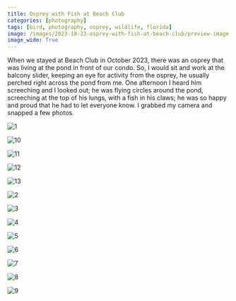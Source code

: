 ```yaml
---
title: Osprey with Fish at Beach Club
categories: [photography]
tags: [bird, photography, osprey, wildlife, florida]
image: /images/2023-10-23-osprey-with-fish-at-beach-club/preview-image.jpg
image_wide: True
---
```


When we stayed at Beach Club in October 2023, there was an osprey that was living at the pond in front of our condo.  So, I would sit and work at the balcony slider, keeping an eye for activity from the osprey, he usually perched right across the pond from me.  One afternoon I heard him screeching and I looked out; he was flying circles around the pond, screeching at the top of his lungs, with a fish in his claws; he was so happy and proud that he had to let everyone know.  I grabbed my camera and snapped a few photos.

![1](/images/2023-10-23-osprey-with-fish-at-beach-club/osprey-with-fish-at-beach-club-1.jpg)
_<a href='{% link photo_info/pi-2023-10-23-osprey-with-fish-at-beach-club-1.md %}'><i class='fa fa-info-circle' style='font-size: 0.73em;'></i></a>_

![10](/images/2023-10-23-osprey-with-fish-at-beach-club/osprey-with-fish-at-beach-club-10.jpg)
_<a href='{% link photo_info/pi-2023-10-23-osprey-with-fish-at-beach-club-10.md %}'><i class='fa fa-info-circle' style='font-size: 0.73em;'></i></a>_

![11](/images/2023-10-23-osprey-with-fish-at-beach-club/osprey-with-fish-at-beach-club-11.jpg)
_<a href='{% link photo_info/pi-2023-10-23-osprey-with-fish-at-beach-club-11.md %}'><i class='fa fa-info-circle' style='font-size: 0.73em;'></i></a>_

![12](/images/2023-10-23-osprey-with-fish-at-beach-club/osprey-with-fish-at-beach-club-12.jpg)
_<a href='{% link photo_info/pi-2023-10-23-osprey-with-fish-at-beach-club-12.md %}'><i class='fa fa-info-circle' style='font-size: 0.73em;'></i></a>_

![13](/images/2023-10-23-osprey-with-fish-at-beach-club/osprey-with-fish-at-beach-club-13.jpg)
_<a href='{% link photo_info/pi-2023-10-23-osprey-with-fish-at-beach-club-13.md %}'><i class='fa fa-info-circle' style='font-size: 0.73em;'></i></a>_

![2](/images/2023-10-23-osprey-with-fish-at-beach-club/osprey-with-fish-at-beach-club-2.jpg)
_<a href='{% link photo_info/pi-2023-10-23-osprey-with-fish-at-beach-club-2.md %}'><i class='fa fa-info-circle' style='font-size: 0.73em;'></i></a>_

![3](/images/2023-10-23-osprey-with-fish-at-beach-club/osprey-with-fish-at-beach-club-3.jpg)
_<a href='{% link photo_info/pi-2023-10-23-osprey-with-fish-at-beach-club-3.md %}'><i class='fa fa-info-circle' style='font-size: 0.73em;'></i></a>_

![4](/images/2023-10-23-osprey-with-fish-at-beach-club/osprey-with-fish-at-beach-club-4.jpg)
_<a href='{% link photo_info/pi-2023-10-23-osprey-with-fish-at-beach-club-4.md %}'><i class='fa fa-info-circle' style='font-size: 0.73em;'></i></a>_

![5](/images/2023-10-23-osprey-with-fish-at-beach-club/osprey-with-fish-at-beach-club-5.jpg)
_<a href='{% link photo_info/pi-2023-10-23-osprey-with-fish-at-beach-club-5.md %}'><i class='fa fa-info-circle' style='font-size: 0.73em;'></i></a>_

![6](/images/2023-10-23-osprey-with-fish-at-beach-club/osprey-with-fish-at-beach-club-6.jpg)
_<a href='{% link photo_info/pi-2023-10-23-osprey-with-fish-at-beach-club-6.md %}'><i class='fa fa-info-circle' style='font-size: 0.73em;'></i></a>_

![7](/images/2023-10-23-osprey-with-fish-at-beach-club/osprey-with-fish-at-beach-club-7.jpg)
_<a href='{% link photo_info/pi-2023-10-23-osprey-with-fish-at-beach-club-7.md %}'><i class='fa fa-info-circle' style='font-size: 0.73em;'></i></a>_

![8](/images/2023-10-23-osprey-with-fish-at-beach-club/osprey-with-fish-at-beach-club-8.jpg)
_<a href='{% link photo_info/pi-2023-10-23-osprey-with-fish-at-beach-club-8.md %}'><i class='fa fa-info-circle' style='font-size: 0.73em;'></i></a>_

![9](/images/2023-10-23-osprey-with-fish-at-beach-club/osprey-with-fish-at-beach-club-9.jpg)
_<a href='{% link photo_info/pi-2023-10-23-osprey-with-fish-at-beach-club-9.md %}'><i class='fa fa-info-circle' style='font-size: 0.73em;'></i></a>_
